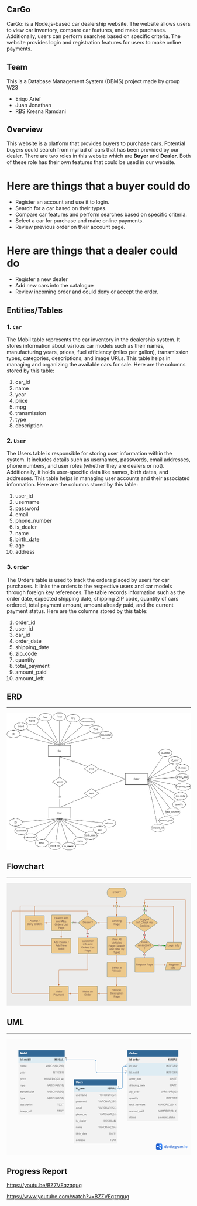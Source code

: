 ## CarGo
CarGo: is a Node.js-based car dealership website. The website allows users to view car inventory, compare car features, and make purchases. Additionally, users can perform searches based on specific criteria. The website provides login and registration features for users to make online payments.

## Team
This is a Database Management System (DBMS) project made by group W23
- Eriqo Arief
- Juan Jonathan
- RBS Kresna Ramdani

## Overview
This website is a platform that provides buyers to purchase cars. Potential buyers could search from myriad of cars that has been provided by our dealer. There are two roles in this website which are **Buyer** and **Dealer**. Both of these role has their own features that could be used in our website.

# Here are things that a buyer could do
- Register an account and use it to login.
- Search for a car based on their types.
- Compare car features and perform searches based on specific criteria.
- Select a car for purchase and make online payments.
- Review previous order on their account page.

# Here are things that a dealer could do
- Register a new dealer
- Add new cars into the catalogue
- Review incoming order and could deny or accept the order.

## Entities/Tables

### 1. ```Car```
The Mobil table represents the car inventory in the dealership system. It stores information about various car models such as their names, manufacturing years, prices, fuel efficiency (miles per gallon), transmission types, categories, descriptions, and image URLs. This table helps in managing and organizing the available cars for sale. Here are the columns stored by this table:
1. car_id
2. name
3. year
4. price
5. mpg
6. transmission
7. type
8. description

### 2. ```User```
The Users table is responsible for storing user information within the system. It includes details such as usernames, passwords, email addresses, phone numbers, and user roles (whether they are dealers or not). Additionally, it holds user-specific data like names, birth dates, and addresses. This table helps in managing user accounts and their associated information. Here are the columns stored by this table:
1. user_id
2. username
3. password
4. email
5. phone_number
6. is_dealer
7. name
8. birth_date
9. age
10. address

### 3. ```Order```
The Orders table is used to track the orders placed by users for car purchases. It links the orders to the respective users and car models through foreign key references. The table records information such as the order date, expected shipping date, shipping ZIP code, quantity of cars ordered, total payment amount, amount already paid, and the current payment status. Here are the columns stored by this table:
1. order_id
2. user_id
3. car_id
4. order_date
5. shipping_date
6. zip_code
7. quantity
8. total_payment
9. amount_paid
10. amount_left

## ERD
---

![ERD](./ERD%20Finpro%20SBD.png)

## Flowchart
---

![Flowchart](./Flowchart.png)

## UML
---

![UML](./UML.png)

## Progress Report

https://youtu.be/BZZVEqzqqug

https://www.youtube.com/watch?v=BZZVEqzqqug
